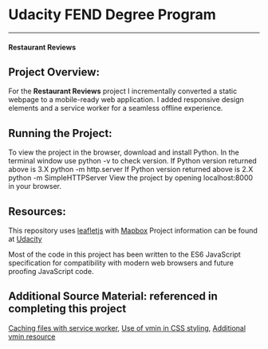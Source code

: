 # Udacity FEND Degree Program
---
#### Restaurant Reviews

## Project Overview:

For the **Restaurant Reviews** project I incrementally converted a static webpage to a mobile-ready web application. I added responsive design elements and a service worker for a seamless offline experience.

## Running the Project:

To view the project in the browser, download and install Python. In the terminal window use python -v to check version. If Python version returned above is 3.X
python -m http.server
If Python version returned above is 2.X
python -m SimpleHTTPServer
View the project by opening localhost:8000 in your browser.

## Resources:
This repository uses [leafletjs](https://leafletjs.com/) with [Mapbox](https://www.mapbox.com/)
Project information can be found at [Udacity](https://www.udacity.com/)

Most of the code in this project has been written to the ES6 JavaScript specification for compatibility with modern web browsers and future proofing JavaScript code.

## Additional Source Material: referenced in completing this project

[Caching files with service worker](https://developers.google.com/web/ilt/pwa/caching-files-with-service-worker), [Use of vmin in CSS styling](https://www.w3schools.com/cssref/css_units.asp), [Additional vmin resource](https://css-tricks.com/simple-little-use-case-vmin)



